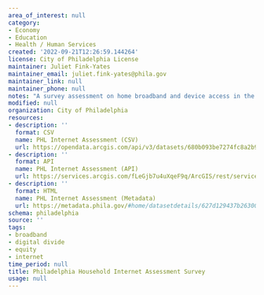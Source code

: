 ```yaml
---
area_of_interest: null
category:
- Economy
- Education
- Health / Human Services
created: '2022-09-21T12:26:59.144264'
license: City of Philadelphia License
maintainer: Juliet Fink-Yates
maintainer_email: juliet.fink-yates@phila.gov
maintainer_link: null
maintainer_phone: null
notes: "A survey assessment on home broadband and device access in the City of Philadelphia."
modified: null
organization: City of Philadelphia
resources:
- description: ''
  format: CSV
  name: PHL Internet Assessment (CSV)
  url: https://opendata.arcgis.com/api/v3/datasets/680b093be7274fc8a2b92756c38499bd_0/downloads/data?format=csv&spatialRefId=4326&where=1%3D1
- description: ''
  format: API
  name: PHL Internet Assessment (API)
  url: https://services.arcgis.com/fLeGjb7u4uXqeF9q/ArcGIS/rest/services/PHL_Household_Internet_2021/FeatureServer/0/query?where=1%3D1
- description: ''
  format: HTML
  name: PHL Internet Assessment (Metadata)
  url: https://metadata.phila.gov/#home/datasetdetails/627d129437b2630020b85820/representationdetails/627d129637b2630020b85824/
schema: philadelphia
source: ''
tags:
- broadband
- digital divide
- equity
- internet
time_period: null
title: Philadelphia Household Internet Assessment Survey
usage: null
---
```

